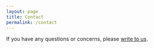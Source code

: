 ```yaml
---
layout: page
title: Contact
permalink: /contact
---
```

If you have any questions or concerns, please [write to us](mailto:email@website.com).